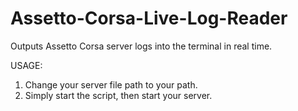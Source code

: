 # Assetto-Corsa-Live-Log-Reader
Outputs Assetto Corsa server logs into the terminal in real time.

USAGE:
1. Change your server file path to your path.
2. Simply start the script, then start your server.
